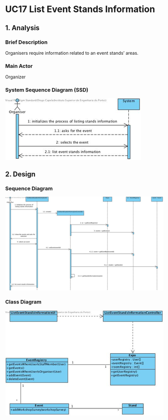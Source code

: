 # **UC17 List Event Stands Information**

## **1. Analysis**

### Brief Description

Organisers require information related to an event stands’ areas. 

### Main Actor

Organizer

### System Sequence Diagram (SSD)

![UC17-SSD.jpg](UC17-SSD.jpg)

## **2. Design**

### Sequence Diagram

![UC17-Design-Sequence.jpg](UC17-Design-Sequence.jpg)

### Class Diagram

![UC17-Design-Class.jpg](UC17-Design-Class.jpg)
